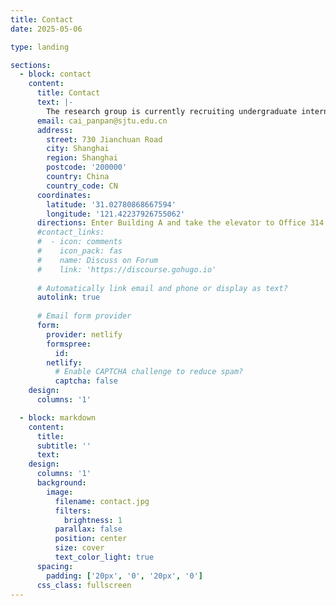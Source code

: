 ```yaml
---
title: Contact
date: 2025-05-06

type: landing

sections:
  - block: contact
    content:
      title: Contact
      text: |-
        The research group is currently recruiting undergraduate interns and Master's program applicants for 2025 enrollment. Please send your CV to: cai_panpan@sjtu.edu.cn
      email: cai_panpan@sjtu.edu.cn
      address:
        street: 730 Jianchuan Road
        city: Shanghai
        region: Shanghai
        postcode: '200000'
        country: China
        country_code: CN
      coordinates:
        latitude: '31.02780868667594'
        longitude: '121.42237926755062'
      directions: Enter Building A and take the elevator to Office 314 on Floor 3
      #contact_links:
      #  - icon: comments
      #    icon_pack: fas
      #    name: Discuss on Forum
      #    link: 'https://discourse.gohugo.io'
    
      # Automatically link email and phone or display as text?
      autolink: true
    
      # Email form provider
      form:
        provider: netlify
        formspree:
          id:
        netlify:
          # Enable CAPTCHA challenge to reduce spam?
          captcha: false
    design:
      columns: '1'

  - block: markdown
    content:
      title:
      subtitle: ''
      text:
    design:
      columns: '1'
      background:
        image: 
          filename: contact.jpg
          filters:
            brightness: 1
          parallax: false
          position: center
          size: cover
          text_color_light: true
      spacing:
        padding: ['20px', '0', '20px', '0']
      css_class: fullscreen
---
```

